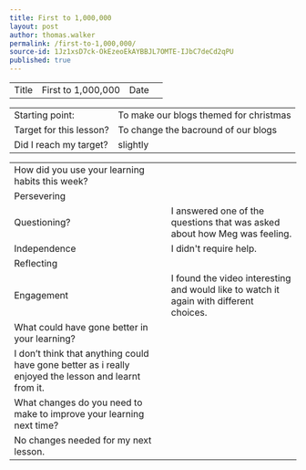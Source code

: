 ```yaml
---
title: First to 1,000,000
layout: post
author: thomas.walker
permalink: /first-to-1,000,000/
source-id: 1Jz1xsD7ck-OkEzeoEkAYBBJL7OMTE-IJbC7deCd2qPU
published: true
---
```

<table>
  <tr>
    <td>Title</td>
    <td>First to 1,000,000</td>
    <td>Date</td>
    <td></td>
  </tr>
</table>


<table>
  <tr>
    <td>Starting point:</td>
    <td>To make our blogs themed for christmas</td>
  </tr>
  <tr>
    <td>Target for this lesson?</td>
    <td>To change the bacround of our blogs</td>
  </tr>
  <tr>
    <td>Did I reach my target? </td>
    <td>slightly</td>
  </tr>
</table>


<table>
  <tr>
    <td>How did you use your learning habits this week?</td>
    <td></td>
  </tr>
  <tr>
    <td>Persevering</td>
    <td></td>
  </tr>
  <tr>
    <td>Questioning?</td>
    <td>I answered one of the questions that was asked about how Meg was feeling.</td>
  </tr>
  <tr>
    <td>Independence</td>
    <td>I didn't require  help.</td>
  </tr>
  <tr>
    <td>Reflecting</td>
    <td></td>
  </tr>
  <tr>
    <td>Engagement</td>
    <td>I found the video interesting and would like to watch it again with different choices.</td>
  </tr>
  <tr>
    <td>What could have gone better in your learning?</td>
    <td></td>
  </tr>
  <tr>
    <td>I don’t think that anything could have gone better as i really enjoyed the lesson and learnt from it.</td>
    <td></td>
  </tr>
  <tr>
    <td>What changes do you need to make to improve your learning next time?</td>
    <td></td>
  </tr>
  <tr>
    <td>No changes needed for my next lesson.</td>
    <td></td>
  </tr>
</table>


